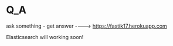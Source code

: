 # Q_A
ask something - get answer
----> https://fastik17.herokuapp.com

Elasticsearch will working soon!
